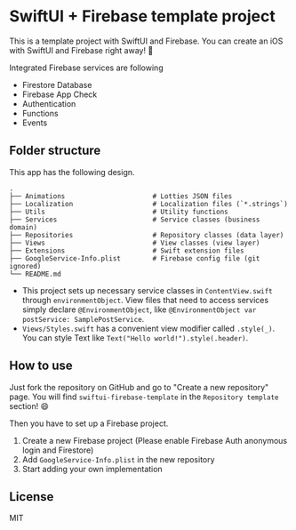 # SwiftUI + Firebase template project

This is a template project with SwiftUI and Firebase. You can create an iOS with SwiftUI and Firebase right away! :rocket:

Integrated Firebase services are following
- Firestore Database
- Firebase App Check
- Authentication
- Functions
- Events

## Folder structure

This app has the following design.

```
.
├── Animations                      # Lotties JSON files
├── Localization                    # Localization files (`*.strings`)
├── Utils                           # Utility functions 
├── Services                        # Service classes (business domain)
├── Repositories                    # Repository classes (data layer)
├── Views                           # View classes (view layer)
├── Extensions                      # Swift extension files
├── GoogleService-Info.plist        # Firebase config file (git ignored)
└── README.md
```

- This project sets up necessary service classes in `ContentView.swift` through `environmentObject`. View files that need to access services simply declare `@EnvironmentObject`, like `@EnvironmentObject var postService: SamplePostService`.
- `Views/Styles.swift` has a convenient view modifier called `.style(_)`. You can style Text like `Text("Hello world!").style(.header)`.

## How to use

Just fork the repository on GitHub and go to "Create a new repository" page. You will find `swiftui-firebase-template` in the `Repository template` section! :smile:

Then you have to set up a Firebase project.

1. Create a new Firebase project (Please enable Firebase Auth anonymous login and Firestore)
2. Add `GoogleService-Info.plist` in the new repository
3. Start adding your own implementation


## License

MIT
